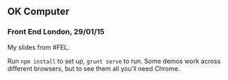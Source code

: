 ## OK Computer

### Front End London, 29/01/15

My slides from #FEL.

Run `npm install` to set up, `grunt serve` to run. Some demos work across different browsers, but to see them all you’ll need Chrome.
